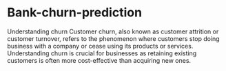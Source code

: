 # Bank-churn-prediction
Understanding churn  Customer churn, also known as customer attrition or customer turnover, refers to the phenomenon where customers stop doing business with a company or cease using its products or services. Understanding churn is crucial for businesses as retaining existing customers is often more cost-effective than acquiring new ones.  
